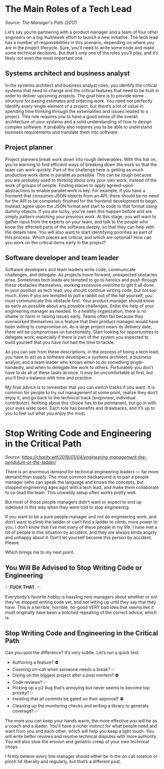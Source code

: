 # The Main Roles of a Tech Lead

_Source: The Manager's Path (2017)_

Let’s say you’re partnering with a product manager and a team of four other engineers on a big multiweek effort to launch a new initiative. The tech lead has a number of responsibilities in this scenario, depending on where you are in the project lifecycle. Sure, you’ll need to write some code and make some technical decisions. But that’s only one of the roles you’ll play, and it’s likely not even the most important one.

## Systems architect and business analyst

In the systems architect and business analyst roles, you identify the critical systems that need to change and the critical features that need to be built in order to deliver upcoming projects. The goal here is to provide some structure for basing estimates and ordering work. You need not perfectly identify every single element of a project, but there’s a lot of value in spending time thinking through the externalities and issues related to a project. This role requires you to have a good sense of the overall architecture of your systems and a solid understanding of how to design complex software. It probably also requires you to be able to understand business requirements and translate them into software.

## Project planner

Project planners break work down into rough deliverables. With this hat on, you’re learning to find efficient ways of breaking down the work so that the team can work quickly. Part of the challenge here is getting as much productive work done in parallel as possible. This can be tough because you are probably used to thinking about only your own work, instead of the work of groups of people. Finding places to apply agreed-upon abstractions to enable parallel work is key. For example, if you have a frontend that consumes JSON objects from an API, there should be no need for the API to be completely finished for the frontend development to begin. Instead, agree upon the JSON format and start to code to that format using dummy objects. If you are lucky, you’ve seen this happen before and are simply pattern-matching your previous work. At this stage, you will want to gather input from the experts on your team, and talk to the people who know the affected parts of the software deeply, so that they can help with the details here. You will also want to start identifying priorities as part of this process. Which pieces are critical, and which are optional? How can you work on the critical items early in the project?

## Software developer and team leader

Software developers and team leaders write code, communicate challenges, and delegate. As projects move forward, unexpected obstacles arise. Sometimes tech leads are tempted to go to heroics and push through these obstacles themselves, working excessive overtime to get it all done. In your position as tech lead, you should continue writing code, but not too much. Even if you are tempted to pull a rabbit out of the hat yourself, you must communicate this obstacle first. Your product manager should know as early as possible about any possible challenges. Enlist the help of your engineering manager as needed. In a healthy organization, there is no shame or harm in raising issues early. Teams often fail because they overworked themselves on a feature that their product manager would have been willing to compromise on. As a large project nears its delivery date, there will be compromises on functionality. Start looking for opportunities to delegate work, especially if there is part of the system you expected to build yourself that you have not had the time to tackle.

As you can see from these descriptions, in the process of being a tech lead, you have to act as a software developer, a systems architect, a business analyst, and a team leader who knows when to do something single-handedly, and when to delegate the work to others. Fortunately you don’t have to do all of these tasks at once. It may be uncomfortable at first, but you’ll find a balance with time and practice.

My final advice is to remember that you can switch tracks if you want. It is common for people to try out management at some point, realize they don’t enjoy it, and go back to the technical track [enginneer, individual contributor]. Nothing about this choice has to be permanent, but go in with your eyes wide open. Each role has benefits and drawbacks, and it’s up to you to feel out what you enjoy the most.

# Stop Writing Code and Engineering in the Critical Path

_Source: https://charity.wtf/2019/01/04/engineering-management-the-pendulum-or-the-ladder/_

There is an enormous demand for technical engineering leaders — far more demand than supply. The most common hackaround is to pair a people manager (who can speak the language and knows the concepts, but stopped engineering ages ago) with a tech lead, and make them collaborate to co-lead the team. This unwieldy setup often works pretty well.

But most of those people managers didn’t want or expect to end up sidelined in this way when they were told to stop engineering.

If you want to be a pure people manager and not do engineering work, and don’t want to climb the ladder or can’t find a ladder to climb, more power to you. I don’t know that I’ve met many of these people in my life. I have met a lot of people in this situation by accident, and they are always kinda angsty and unhappy about it. Don’t let yourself become this person by accident. Please.

Which brings me to my next point.

## You Will Be Advised to Stop Writing Code or Engineering

✨ **FUCK THAT.** ✨

Everybody’s favorite hobby is hassling new managers about whether or not they’ve stopped writing code yet, and not letting up until they say that they have. This is a terrible, horrible, no-good VERY bad idea that seems like it must originally have been a botched repeating of the correct advice, which is:

## Stop Writing Code and Engineering in the Critical Path

Can you spot the difference?  It’s very subtle. Let’s run a quick test:

* Authoring a feature?  ⛔️
* Covering on-call when someone needs a break?  ✅
* Diving on the biggest project after a post mortem?  ⛔️
* Code reviews?  ✅
* Picking up a p2 bug that’s annoying but never seems to become top priority?  ✅
* Insisting that all commits be gated on their approval?  ⛔️
* Cleaning up the monitoring checks and writing a library to generate coverage?  ✅

The more you can keep your hands warm, the more effective you will be as a coach and a leader. You’ll have a richer instinct for what people need and want from you and each other, which will help you keep a light touch. You will write better reviews and resolve technical disputes with more authority. You will also slow the erosion and geriatric creep of your own technical chops.

I firmly believe every line manager should either be in the on call rotation or pinch hit liberally and regularly, but that’s a different post.

